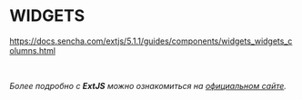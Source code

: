 # WIDGETS

https://docs.sencha.com/extjs/5.1.1/guides/components/widgets_widgets_columns.html


<br/>

_Более подробно с **ExtJS** можно ознакомиться на [официальном сайте](https://docs.sencha.com/extjs/5.1.1/index.html)._